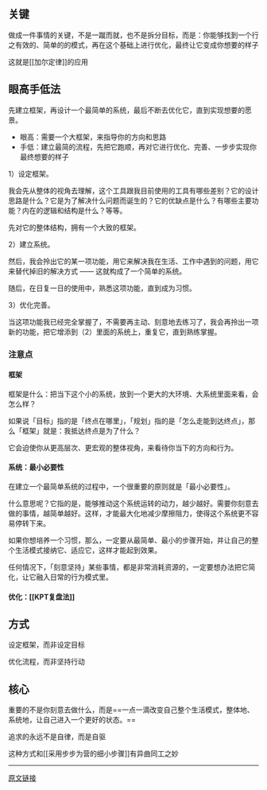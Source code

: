 
## 关键
做成一件事情的关键，不是一蹴而就，也不是拆分目标，而是：你能够找到一个行之有效的、简单的的模式，再在这个基础上进行优化，最终让它变成你想要的样子

这就是[[加尔定律]]的应用


## 眼高手低法

先建立框架，再设计一个最简单的系统，最后不断去优化它，直到实现想要的愿景。

- 眼高：需要一个大框架，来指导你的方向和思路
- 手低：建立最简的流程，先把它跑顺，再对它进行优化、完善、一步步实现你最终想要的样子


1）设定框架。



我会先从整体的视角去理解，这个工具跟我目前使用的工具有哪些差别？它的设计思路是什么？它是为了解决什么问题而诞生的？它的优缺点是什么？有哪些主要功能？内在的逻辑和结构是什么？等等。

先对它的整体结构，拥有一个大致的框架。



2）建立系统。



然后，我会拎出它的某一项功能，用它来解决我在生活、工作中遇到的问题，用它来替代掉旧的解决方式 —— 这就构成了一个简单的系统。

随后，在日复一日的使用中，熟悉这项功能，直到成为习惯。



3）优化完善。



当这项功能我已经完全掌握了，不需要再主动、刻意地去练习了，我会再拎出一项新的功能，把它增添到（2）里面的系统上，重复它，直到熟练掌握。


### 注意点

#### 框架

框架是什么：把当下这个小的系统，放到一个更大的大环境、大系统里面来看，会怎么样？

如果说「目标」指的是「终点在哪里」，「规划」指的是「怎么走能到达终点」，那么「框架」就是：我抵达终点是为了什么？

它会迫使你从更高层次、更宏观的整体视角，来看待你当下的方向和行为。


#### 系统：最小必要性

在建立一个最简单系统的过程中，一个很重要的原则就是「最小必要性」。

什么意思呢？它指的是，能够推动这个系统运转的动力，越少越好。需要你刻意去做的事情，越简单越好。这样，才能最大化地减少摩擦阻力，使得这个系统更不容易停转下来。

如果你想培养一个习惯，那么，一定要从最简单、最小的步骤开始，并让自己的整个生活模式接纳它、适应它，这样才能起到效果。

任何情况下，「刻意坚持」某些事情，都是非常消耗资源的，一定要想办法把它简化，让它融入日常的行为模式里。

#### 优化：[[KPT复盘法]]
## 方式
设定框架，而非设定目标

优化流程，而非坚持行动

## 核心
重要的不是你刻意去做什么，而是==一点一滴改变自己整个生活模式，整体地、系统地，让自己进入一个更好的状态。==

追求的永远不是自律，而是自驱

这种方式和[[采用步步为营的细小步骤]]有异曲同工之妙



--- 
[原文链接](https://mp.weixin.qq.com/s?__biz=MzAxNTY0NjEzNg==&mid=2247485933&idx=1&sn=9dbc4ed35adf5a5c78f52fbbe747bd67&chksm=9b81a53aacf62c2c0e88777a51eb26920dce1dca82ca4478802babac731ae09fccd6d95b3ab8&scene=21#wechat_redirect)
